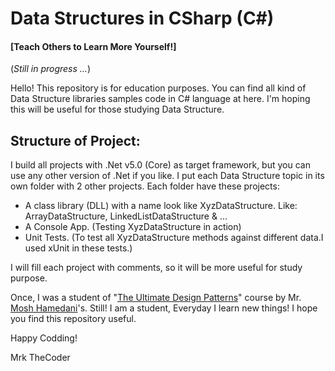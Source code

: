 # Data Structures in CSharp (C#)
#### [Teach Others to Learn More Yourself!]

(*Still in progress ...*)

Hello!
This repository is for education purposes. You can find all kind of Data Structure libraries samples code in C# language at here. I'm hoping this will be useful for those studying Data Structure.

## Structure of Project:
I build all projects with .Net v5.0 (Core) as target framework, but you can use any other version of .Net if you like. I put each Data Structure topic in its own folder with 2 other projects. Each folder have these projects:
* A class library (DLL) with a name look like XyzDataStructure. Like: ArrayDataStructure, LinkedListDataStructure & ...
* A Console App. (Testing XyzDataStructure in action)
* Unit Tests. (To test all XyzDataStructure methods against different data.I used xUnit in these tests.)

I will fill each project with comments, so it will be more useful for study purpose.

Once, I was a student of "[The Ultimate Design Patterns](https://codewithmosh.com/p/design-patterns/ "The Ultimate Design Patterns")" course by Mr. [Mosh Hamedani](https://codewithmosh.com/ "Mosh Hamedani")'s. Still! I am a student, Everyday I learn new things! I hope you find this repository useful.

Happy Codding!

Mrk TheCoder
